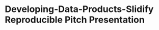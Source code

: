 Developing-Data-Products-Slidify Reproducible Pitch Presentation
================================================================



